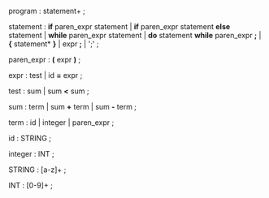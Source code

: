program
   : statement+
   ;

statement
   : __if__ paren_expr statement
   | __if__ paren_expr statement __else__ statement
   | __while__ paren_expr statement
   | __do__ statement __while__ paren_expr __;__
   | __{__ statement* __}__
   | expr __;__
   | ';'
   ;

paren_expr
   : __(__ expr __)__
   ;

expr
   : test
   | id __=__ expr
   ;

test
   : sum
   | sum __<__ sum
   ;

sum
   : term
   | sum __+__ term
   | sum __-__ term
   ;

term
   : id
   | integer
   | paren_expr
   ;

id
   : STRING
   ;

integer
   : INT
   ;


STRING
   : [a-z]+
   ;

INT
   : [0-9]+
   ;
